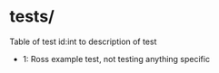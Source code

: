 # tests/

Table of test id:int to description of test

- 1: Ross example test, not testing anything specific